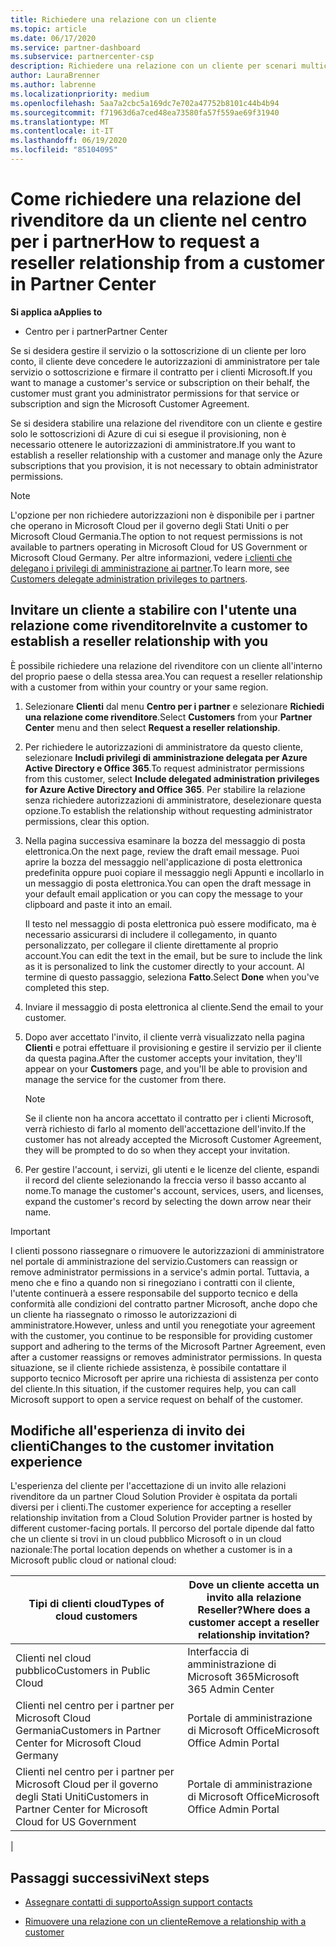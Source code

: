```yaml
---
title: Richiedere una relazione con un cliente
ms.topic: article
ms.date: 06/17/2020
ms.service: partner-dashboard
ms.subservice: partnercenter-csp
description: Richiedere una relazione con un cliente per scenari multicanale e multicanale o se è necessario ripristinare i privilegi amministrativi delegati per un cliente.
author: LauraBrenner
ms.author: labrenne
ms.localizationpriority: medium
ms.openlocfilehash: 5aa7a2cbc5a169dc7e702a47752b8101c44b4b94
ms.sourcegitcommit: f71963d6a7ced48ea73580fa57f559ae69f31940
ms.translationtype: MT
ms.contentlocale: it-IT
ms.lasthandoff: 06/19/2020
ms.locfileid: "85104095"
---
```

# <a name="how-to-request-a-reseller-relationship-from-a-customer-in-partner-center"></a><span data-ttu-id="fdcc2-103">Come richiedere una relazione del rivenditore da un cliente nel centro per i partner</span><span class="sxs-lookup"><span data-stu-id="fdcc2-103">How to request a reseller relationship from a customer in Partner Center</span></span>

<span data-ttu-id="fdcc2-104">**Si applica a**</span><span class="sxs-lookup"><span data-stu-id="fdcc2-104">**Applies to**</span></span>

- <span data-ttu-id="fdcc2-105">Centro per i partner</span><span class="sxs-lookup"><span data-stu-id="fdcc2-105">Partner Center</span></span>

<span data-ttu-id="fdcc2-106">Se si desidera gestire il servizio o la sottoscrizione di un cliente per loro conto, il cliente deve concedere le autorizzazioni di amministratore per tale servizio o sottoscrizione e firmare il contratto per i clienti Microsoft.</span><span class="sxs-lookup"><span data-stu-id="fdcc2-106">If you want to manage a customer's service or subscription on their behalf, the customer must grant you administrator permissions for that service or subscription and sign the Microsoft Customer Agreement.</span></span>

<span data-ttu-id="fdcc2-107">Se si desidera stabilire una relazione del rivenditore con un cliente e gestire solo le sottoscrizioni di Azure di cui si esegue il provisioning, non è necessario ottenere le autorizzazioni di amministratore.</span><span class="sxs-lookup"><span data-stu-id="fdcc2-107">If you want to establish a reseller relationship with a customer and manage only the Azure subscriptions that you provision, it is not necessary to obtain administrator permissions.</span></span>

>[!NOTE] 
><span data-ttu-id="fdcc2-108">L'opzione per non richiedere autorizzazioni non è disponibile per i partner che operano in Microsoft Cloud per il governo degli Stati Uniti o per Microsoft Cloud Germania.</span><span class="sxs-lookup"><span data-stu-id="fdcc2-108">The option to not request permissions is not available to partners operating in Microsoft Cloud for US Government or Microsoft Cloud Germany.</span></span> <span data-ttu-id="fdcc2-109">Per altre informazioni, vedere [i clienti che delegano i privilegi di amministrazione ai partner](https://docs.microsoft.com/partner-center/customers_revoke_admin_privileges).</span><span class="sxs-lookup"><span data-stu-id="fdcc2-109">To learn more, see [Customers delegate administration privileges to partners](https://docs.microsoft.com/partner-center/customers_revoke_admin_privileges).</span></span>

## <a name="invite-a-customer-to-establish-a-reseller-relationship-with-you"></a><span data-ttu-id="fdcc2-110">Invitare un cliente a stabilire con l'utente una relazione come rivenditore</span><span class="sxs-lookup"><span data-stu-id="fdcc2-110">Invite a customer to establish a reseller relationship with you</span></span>

<span data-ttu-id="fdcc2-111">È possibile richiedere una relazione del rivenditore con un cliente all'interno del proprio paese o della stessa area.</span><span class="sxs-lookup"><span data-stu-id="fdcc2-111">You can request a reseller relationship with a customer from within your country or your same region.</span></span>

1. <span data-ttu-id="fdcc2-112">Selezionare **Clienti** dal menu **Centro per i partner** e selezionare **Richiedi una relazione come rivenditore**.</span><span class="sxs-lookup"><span data-stu-id="fdcc2-112">Select **Customers** from your **Partner Center** menu and then select **Request a reseller relationship**.</span></span>

2. <span data-ttu-id="fdcc2-113">Per richiedere le autorizzazioni di amministratore da questo cliente, selezionare **Includi privilegi di amministrazione delegata per Azure Active Directory e Office 365**.</span><span class="sxs-lookup"><span data-stu-id="fdcc2-113">To request administrator permissions from this customer, select **Include delegated administration privileges for Azure Active Directory and Office 365**.</span></span> <span data-ttu-id="fdcc2-114">Per stabilire la relazione senza richiedere autorizzazioni di amministratore, deselezionare questa opzione.</span><span class="sxs-lookup"><span data-stu-id="fdcc2-114">To establish the relationship without requesting administrator permissions, clear this option.</span></span>

3. <span data-ttu-id="fdcc2-115">Nella pagina successiva esaminare la bozza del messaggio di posta elettronica.</span><span class="sxs-lookup"><span data-stu-id="fdcc2-115">On the next page, review the draft email message.</span></span> <span data-ttu-id="fdcc2-116">Puoi aprire la bozza del messaggio nell'applicazione di posta elettronica predefinita oppure puoi copiare il messaggio negli Appunti e incollarlo in un messaggio di posta elettronica.</span><span class="sxs-lookup"><span data-stu-id="fdcc2-116">You can open the draft message in your default email application or you can copy the message to your clipboard and paste it into an email.</span></span>

   <span data-ttu-id="fdcc2-117">Il testo nel messaggio di posta elettronica può essere modificato, ma è necessario assicurarsi di includere il collegamento, in quanto personalizzato, per collegare il cliente direttamente al proprio account.</span><span class="sxs-lookup"><span data-stu-id="fdcc2-117">You can edit the text in the email, but be sure to include the link as it is personalized to link the customer directly to your account.</span></span> <span data-ttu-id="fdcc2-118">Al termine di questo passaggio, seleziona **Fatto**.</span><span class="sxs-lookup"><span data-stu-id="fdcc2-118">Select **Done** when you've completed this step.</span></span>

4. <span data-ttu-id="fdcc2-119">Inviare il messaggio di posta elettronica al cliente.</span><span class="sxs-lookup"><span data-stu-id="fdcc2-119">Send the email to your customer.</span></span>

5. <span data-ttu-id="fdcc2-120">Dopo aver accettato l'invito, il cliente verrà visualizzato nella pagina **Clienti** e potrai effettuare il provisioning e gestire il servizio per il cliente da questa pagina.</span><span class="sxs-lookup"><span data-stu-id="fdcc2-120">After the customer accepts your invitation, they'll appear on your **Customers** page, and you'll be able to provision and manage the service for the customer from there.</span></span>

   > [!NOTE]
   > <span data-ttu-id="fdcc2-121">Se il cliente non ha ancora accettato il contratto per i clienti Microsoft, verrà richiesto di farlo al momento dell'accettazione dell'invito.</span><span class="sxs-lookup"><span data-stu-id="fdcc2-121">If the customer has not already accepted the Microsoft Customer Agreement, they will be prompted to do so when they accept your invitation.</span></span> 

6. <span data-ttu-id="fdcc2-122">Per gestire l'account, i servizi, gli utenti e le licenze del cliente, espandi il record del cliente selezionando la freccia verso il basso accanto al nome.</span><span class="sxs-lookup"><span data-stu-id="fdcc2-122">To manage the customer's account, services, users, and licenses, expand the customer's record by selecting the down arrow near their name.</span></span>

> [!IMPORTANT]  
> <span data-ttu-id="fdcc2-123">I clienti possono riassegnare o rimuovere le autorizzazioni di amministratore nel portale di amministrazione del servizio.</span><span class="sxs-lookup"><span data-stu-id="fdcc2-123">Customers can reassign or remove administrator permissions in a service's admin portal.</span></span> <span data-ttu-id="fdcc2-124">Tuttavia, a meno che e fino a quando non si rinegoziano i contratti con il cliente, l'utente continuerà a essere responsabile del supporto tecnico e della conformità alle condizioni del contratto partner Microsoft, anche dopo che un cliente ha riassegnato o rimosso le autorizzazioni di amministratore.</span><span class="sxs-lookup"><span data-stu-id="fdcc2-124">However, unless and until you renegotiate your agreement with the customer, you continue to be responsible for providing customer support and adhering to the terms of the Microsoft Partner Agreement, even after a customer reassigns or removes administrator permissions.</span></span> <span data-ttu-id="fdcc2-125">In questa situazione, se il cliente richiede assistenza, è possibile contattare il supporto tecnico Microsoft per aprire una richiesta di assistenza per conto del cliente.</span><span class="sxs-lookup"><span data-stu-id="fdcc2-125">In this situation, if the customer requires help, you can call Microsoft support to open a service request on behalf of the customer.</span></span>

## <a name="changes-to-the-customer-invitation-experience"></a><span data-ttu-id="fdcc2-126">Modifiche all'esperienza di invito dei clienti</span><span class="sxs-lookup"><span data-stu-id="fdcc2-126">Changes to the customer invitation experience</span></span>

<span data-ttu-id="fdcc2-127">L'esperienza del cliente per l'accettazione di un invito alle relazioni rivenditore da un partner Cloud Solution Provider è ospitata da portali diversi per i clienti.</span><span class="sxs-lookup"><span data-stu-id="fdcc2-127">The customer experience for accepting a reseller relationship invitation from a Cloud Solution Provider partner is hosted by different customer-facing portals.</span></span> <span data-ttu-id="fdcc2-128">Il percorso del portale dipende dal fatto che un cliente si trovi in un cloud pubblico Microsoft o in un cloud nazionale:</span><span class="sxs-lookup"><span data-stu-id="fdcc2-128">The portal location depends on whether a customer is in a Microsoft public cloud or national cloud:</span></span>

|<span data-ttu-id="fdcc2-129">Tipi di clienti cloud</span><span class="sxs-lookup"><span data-stu-id="fdcc2-129">Types of cloud customers</span></span>  | <span data-ttu-id="fdcc2-130">Dove un cliente accetta un invito alla relazione Reseller?</span><span class="sxs-lookup"><span data-stu-id="fdcc2-130">Where does a customer accept a reseller relationship invitation?</span></span> |
|---------|---------
| <span data-ttu-id="fdcc2-131">Clienti nel cloud pubblico</span><span class="sxs-lookup"><span data-stu-id="fdcc2-131">Customers in Public Cloud</span></span> | <span data-ttu-id="fdcc2-132">Interfaccia di amministrazione di Microsoft 365</span><span class="sxs-lookup"><span data-stu-id="fdcc2-132">Microsoft 365 Admin Center</span></span> |
| <span data-ttu-id="fdcc2-133">Clienti nel centro per i partner per Microsoft Cloud Germania</span><span class="sxs-lookup"><span data-stu-id="fdcc2-133">Customers in Partner Center for Microsoft Cloud Germany</span></span> | <span data-ttu-id="fdcc2-134">Portale di amministrazione di Microsoft Office</span><span class="sxs-lookup"><span data-stu-id="fdcc2-134">Microsoft Office Admin Portal</span></span> |
| <span data-ttu-id="fdcc2-135">Clienti nel centro per i partner per Microsoft Cloud per il governo degli Stati Uniti</span><span class="sxs-lookup"><span data-stu-id="fdcc2-135">Customers in Partner Center for Microsoft Cloud for US Government</span></span> | <span data-ttu-id="fdcc2-136">Portale di amministrazione di Microsoft Office</span><span class="sxs-lookup"><span data-stu-id="fdcc2-136">Microsoft Office Admin Portal</span></span> |
|

## <a name="next-steps"></a><span data-ttu-id="fdcc2-137">Passaggi successivi</span><span class="sxs-lookup"><span data-stu-id="fdcc2-137">Next steps</span></span>

- [<span data-ttu-id="fdcc2-138">Assegnare contatti di supporto</span><span class="sxs-lookup"><span data-stu-id="fdcc2-138">Assign support contacts</span></span>](assign-support-contacts.md)

- [<span data-ttu-id="fdcc2-139">Rimuovere una relazione con un cliente</span><span class="sxs-lookup"><span data-stu-id="fdcc2-139">Remove a relationship with a customer</span></span>](remove-a-relationship.md)
